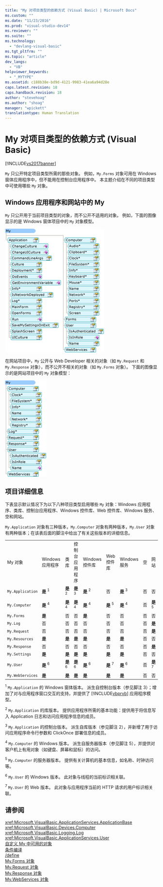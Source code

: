 ```yaml
---
title: "My 对项目类型的依赖方式 (Visual Basic) | Microsoft Docs"
ms.custom: ""
ms.date: "11/23/2016"
ms.prod: "visual-studio-dev14"
ms.reviewer: ""
ms.suite: ""
ms.technology: 
  - "devlang-visual-basic"
ms.tgt_pltfrm: ""
ms.topic: "article"
dev_langs: 
  - "VB"
helpviewer_keywords: 
  - "_MYTYPE"
ms.assetid: c188b38e-bd9d-4121-9983-41ea6a94d28e
caps.latest.revision: 18
caps.handback.revision: 18
author: "stevehoag"
ms.author: "shoag"
manager: "wpickett"
translationtype: Human Translation
---
```

# My 对项目类型的依赖方式 (Visual Basic)
[!INCLUDE[vs2017banner](../../../csharp/includes/vs2017banner.md)]

`My` 只公开特定项目类型所需的那些对象。  例如，`My.Forms` 对象可用在 Windows 窗体应用程序中，但不能用在控制台应用程序中。  本主题介绍在不同的项目类型中可使用哪些 `My` 对象。  
  
## Windows 应用程序和网站中的 My  
 `My` 只公开用于当前项目类型的对象，而不公开不适用的对象。  例如，下面的图像显示的是 Windows 窗体项目中的 `My` 对象模型。  
  
 ![Windows 窗体应用程序中 My 的形状](../../../visual-basic/developing-apps/development-with-my/media/myinwinform.png "MyInWinForm")  
  
 在网站项目中，`My` 公开与 Web Developer 相关的对象（如 `My.Request` 和 `My.Response` 对象），而不公开不相关的对象（如 `My.Forms` 对象）。  下面的图像显示的是网站项目中的 `My` 对象模型：  
  
 ![Web 应用程序中 My 的形状](../../../visual-basic/developing-apps/development-with-my/media/myinweb.png "MyInWeb")  
  
## 项目详细信息  
 下表显示默认情况下为以下八种项目类型启用哪些 `My` 对象：Windows 应用程序、类库、控制台应用程序、Windows 控件库、Web 控件库、Windows 服务、空和网站。  
  
 `My.Application` 对象有三种版本，`My.Computer` 对象有两种版本，`My.User` 对象有两种版本；在该表后面的脚注中给出了有关这些版本的详细信息。  
  
||||||||||  
|-|-|-|-|-|-|-|-|-|  
|My 对象|Windows 应用程序|类库|控制台应用程序|Windows 控件库|Web 控件库|Windows 服务|空|网站|  
|`My.Application`|**是** <sup>1</sup>|**是** <sup>2</sup>|**是** <sup>3</sup>|**是** <sup>2</sup>|否|**是** <sup>3</sup>|否|否|  
|`My.Computer`|**是** <sup>4</sup>|**是** <sup>4</sup>|**是** <sup>4</sup>|**是** <sup>4</sup>|**是** <sup>5</sup>|**是** <sup>4</sup>|否|**是** <sup>5</sup>|  
|`My.Forms`|**是**|否|否|**是**|否|否|否|否|  
|`My.Log`|否|否|否|否|否|否|否|**是**|  
|`My.Request`|否|否|否|否|否|否|否|**是**|  
|`My.Resources`|**是**|**是**|**是**|**是**|**是**|**是**|否|否|  
|`My.Response`|否|否|否|否|否|否|否|**是**|  
|`My.Settings`|**是**|**是**|**是**|**是**|**是**|**是**|否|否|  
|`My.User`|**是** <sup>6</sup>|**是** <sup>6</sup>|**是** <sup>6</sup>|**是** <sup>6</sup>|**是** <sup>7</sup>|**是** <sup>6</sup>|否|**是** <sup>7</sup>|  
|`My.WebServices`|**是**|**是**|**是**|**是**|**是**|**是**|否|否|  
  
 <sup>1</sup> `My.Application` 的 Windows 窗体版本。  派生自控制台版本（参见脚注 3）；增加了对与应用程序窗口交互的支持，并提供了 [!INCLUDE[vbprvb](../../../csharp/programming-guide/concepts/linq/includes/vbprvb_md.md)] 应用程序模型。  
  
 <sup>2</sup> `My.Application` 的库版本。  提供应用程序所需的基本功能：提供用于将信息写入 Application 日志和访问应用程序信息的成员。  
  
 <sup>3</sup> `My.Application` 的控制台版本。  派生自库版本（参见脚注 2），并新增了用于访问应用程序命令行参数和 ClickOnce 部署信息的成员。  
  
 <sup>4</sup> `My.Computer` 的 Windows 版本。  派生自服务器版本（参见脚注 5），并提供对客户机上有用对象（如键盘、屏幕和鼠标）的访问。  
  
 <sup>5</sup> `My.Computer` 的服务器版本。  提供有关计算机的基本信息，如名称、时钟访问等。  
  
 <sup>6</sup> `My.User` 的 Windows 版本。  此对象与线程的当前标识相关联。  
  
 <sup>7</sup> `My.User` 的 Web 版本。  此对象与应用程序当前的 HTTP 请求的用户标识相关联。  
  
## 请参阅  
 <xref:Microsoft.VisualBasic.ApplicationServices.ApplicationBase>   
 <xref:Microsoft.VisualBasic.Devices.Computer>   
 <xref:Microsoft.VisualBasic.Logging.Log>   
 <xref:Microsoft.VisualBasic.ApplicationServices.User>   
 [自定义 My 中可用的对象](../../../visual-basic/developing-apps/customizing-extending-my/customizing-which-objects-are-available-in-my.md)   
 [条件编译](../../../visual-basic/programming-guide/program-structure/conditional-compilation.md)   
 [\/define](../../../visual-basic/reference/command-line-compiler/define.md)   
 [My.Forms 对象](../../../visual-basic/language-reference/objects/my-forms-object.md)   
 [My.Request 对象](../../../visual-basic/language-reference/objects/my-request-object.md)   
 [My.Response 对象](../../../visual-basic/language-reference/objects/my-response-object.md)   
 [My.WebServices 对象](../../../visual-basic/language-reference/objects/my-webservices-object.md)